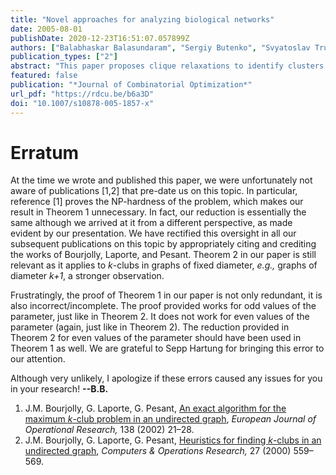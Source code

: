 ```yaml
---
title: "Novel approaches for analyzing biological networks"
date: 2005-08-01
publishDate: 2020-12-23T16:51:07.057899Z
authors: ["Balabhaskar Balasundaram", "Sergiy Butenko", "Svyatoslav Trukhanov"]
publication_types: ["2"]
abstract: "This paper proposes clique relaxations to identify clusters in biological networks. In particular, the maximum $n$-clique and maximum $n$-club problems on an arbitrary graph are introduced and their recognition versions are shown to be NP-complete. In addition, integer programming formulations are proposed and the results of sample numerical experiments performed on biological networks are reported."
featured: false
publication: "*Journal of Combinatorial Optimization*"
url_pdf: "https://rdcu.be/b6a3D"
doi: "10.1007/s10878-005-1857-x"
---
```


# Erratum
At the time we wrote and published this paper, we were unfortunately not aware of publications [1,2] that pre-date us on this topic. In particular, reference [1] proves the NP-hardness of the problem, which makes our result in Theorem 1 unnecessary. In fact, our reduction is essentially the same although we arrived at it from a different perspective, as made evident by our presentation. We have rectified this oversight in all our subsequent publications on this topic by appropriately citing and crediting the works of Bourjolly, Laporte, and Pesant. Theorem 2 in our paper is still relevant as it applies to _k_-clubs in graphs of fixed diameter, _e.g.,_ graphs of diameter _k+1_, a stronger observation.

Frustratingly, the proof of Theorem 1 in our paper is not only redundant, it is also incorrect/incomplete. The proof provided works for odd values of the parameter, just like in Theorem 2. It does not work for even values of the parameter (again, just like in Theorem 2). The reduction provided in Theorem 2 for even values of the parameter should have been used in Theorem 1 as well. We are grateful to Sepp Hartung for bringing this error to our attention.  

Although very unlikely, I apologize if these errors caused any issues for you in your research! **--B.B.**

1. J.M. Bourjolly, G. Laporte, G. Pesant, [An exact algorithm for the maximum _k_-club problem in an undirected graph](https://www.sciencedirect.com/science/article/pii/S0377221701001333), _European Journal of Operational Research,_ 138 (2002) 21–28.
2. J.M. Bourjolly, G. Laporte, G. Pesant, [Heuristics for finding _k_-clubs in an undirected graph](https://www.sciencedirect.com/science/article/pii/S0305054899000477), _Computers & Operations Research,_ 27 (2000) 559–569.
